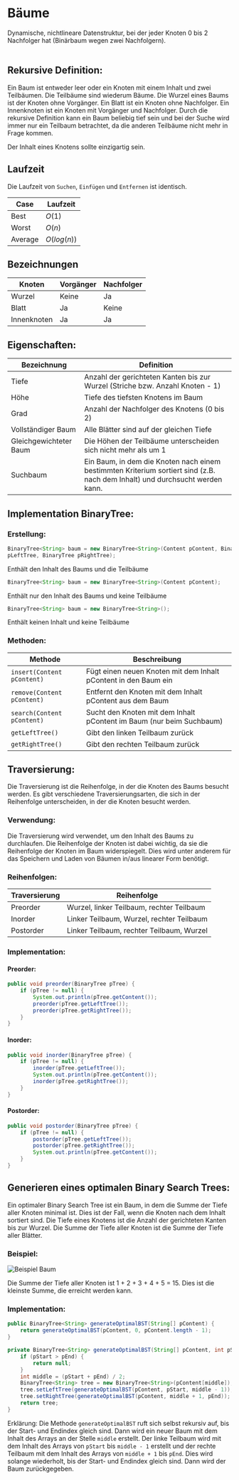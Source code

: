 # Bäume

Dynamische, nichtlineare Datenstruktur, bei der jeder Knoten 0 bis 2 Nachfolger hat
(Binärbaum wegen zwei Nachfolgern).<br><br>

## Rekursive Definition:
Ein Baum ist entweder leer oder ein Knoten mit einem Inhalt und zwei Teilbäumen. Die Teilbäume sind wiederum Bäume. Die Wurzel eines Baums ist der Knoten ohne Vorgänger. Ein Blatt ist ein Knoten ohne Nachfolger. Ein Innenknoten ist ein Knoten mit Vorgänger und Nachfolger. 
Durch die rekursive Definition kann ein Baum beliebig tief sein und bei der Suche wird immer nur ein Teilbaum betrachtet, da die anderen Teilbäume nicht mehr in Frage kommen.

Der Inhalt eines Knotens sollte einzigartig sein.

## Laufzeit
Die Laufzeit von `Suchen`, `Einfügen` und `Entfernen` ist identisch.

| Case | Laufzeit |
|------|----------|
| Best | $O(1)$   |
| Worst | $O(n)$  |
| Average | $O(log(n))$|

## Bezeichnungen

| Knoten | Vorgänger | Nachfolger |
|--------|-----------|------------|
| Wurzel | Keine     | Ja         |
| Blatt  | Ja        | Keine      |
| Innenknoten | Ja   | Ja         |

## Eigenschaften:

| Bezeichnung | Definition |
|-------------|------------|
| Tiefe | Anzahl der gerichteten Kanten bis zur Wurzel (Striche bzw. Anzahl Knoten - 1) |
| Höhe | Tiefe des tiefsten Knotens im Baum |
| Grad | Anzahl der Nachfolger des Knotens (0 bis 2) |
| Vollständiger Baum | Alle Blätter sind auf der gleichen Tiefe |
| Gleichgewichteter Baum | Die Höhen der Teilbäume unterscheiden sich nicht mehr als um 1 |
| Suchbaum | Ein Baum, in dem die Knoten nach einem bestimmten Kriterium sortiert sind (z.B. nach dem Inhalt) und durchsucht werden kann. |


## Implementation BinaryTree:

### Erstellung:
```java
BinaryTree<String> baum = new BinaryTree<String>(Content pContent, BinaryTree
pLeftTree, BinaryTree pRightTree);
```
Enthält den Inhalt des Baums und die Teilbäume

```java
BinaryTree<String> baum = new BinaryTree<String>(Content pContent);
```
Enthält nur den Inhalt des Baums und keine Teilbäume

```java
BinaryTree<String> baum = new BinaryTree<String>();
```
Enthält keinen Inhalt und keine Teilbäume

### Methoden:
| Methode | Beschreibung |
|---------|--------------|
| `insert(Content pContent)` | Fügt einen neuen Knoten mit dem Inhalt pContent in den Baum ein |
| `remove(Content pContent)` | Entfernt den Knoten mit dem Inhalt pContent aus dem Baum |
| `search(Content pContent)` | Sucht den Knoten mit dem Inhalt pContent im Baum (nur beim Suchbaum) |
| `getLeftTree()` | Gibt den linken Teilbaum zurück |
| `getRightTree()` | Gibt den rechten Teilbaum zurück |


## Traversierung:
Die Traversierung ist die Reihenfolge, in der die Knoten des Baums besucht werden. Es gibt verschiedene Traversierungsarten, die sich in der Reihenfolge unterscheiden, in der die Knoten besucht werden.

### Verwendung:
Die Traversierung wird verwendet, um den Inhalt des Baums zu durchlaufen. Die Reihenfolge der Knoten ist dabei wichtig, da sie die Reihenfolge der Knoten im Baum widerspiegelt. Dies wird unter anderem für das Speichern und Laden von Bäumen in/aus linearer Form benötigt.

### Reihenfolgen:
| Traversierung | Reihenfolge |
|---------------|-------------|
| Preorder | Wurzel, linker Teilbaum, rechter Teilbaum |
| Inorder | Linker Teilbaum, Wurzel, rechter Teilbaum |
| Postorder | Linker Teilbaum, rechter Teilbaum, Wurzel |

### Implementation:

#### Preorder:
```java
public void preorder(BinaryTree pTree) {
    if (pTree != null) {
        System.out.println(pTree.getContent());
        preorder(pTree.getLeftTree());
        preorder(pTree.getRightTree());
    }
}
```

#### Inorder:
```java
public void inorder(BinaryTree pTree) {
    if (pTree != null) {
        inorder(pTree.getLeftTree());
        System.out.println(pTree.getContent());
        inorder(pTree.getRightTree());
    }
}
```

#### Postorder:
```java
public void postorder(BinaryTree pTree) {
    if (pTree != null) {
        postorder(pTree.getLeftTree());
        postorder(pTree.getRightTree());
        System.out.println(pTree.getContent());
    }
}
```

## Generieren eines optimalen Binary Search Trees:
Ein optimaler Binary Search Tree ist ein Baum, in dem die Summe der Tiefe aller Knoten minimal ist. Dies ist der Fall, wenn die Knoten nach dem Inhalt sortiert sind. Die Tiefe eines Knotens ist die Anzahl der gerichteten Kanten bis zur Wurzel. Die Summe der Tiefe aller Knoten ist die Summe der Tiefe aller Blätter.

### Beispiel:
![Beispiel Baum](https://upload.wikimedia.org/wikipedia/commons/thumb/6/67/Sorted_binary_tree.svg/300px-Sorted_binary_tree.svg.png)

Die Summe der Tiefe aller Knoten ist 1 + 2 + 3 + 4 + 5 = 15. Dies ist die kleinste Summe, die erreicht werden kann.

### Implementation:
```java
public BinaryTree<String> generateOptimalBST(String[] pContent) {
    return generateOptimalBST(pContent, 0, pContent.length - 1);
}

private BinaryTree<String> generateOptimalBST(String[] pContent, int pStart, int pEnd) {
    if (pStart > pEnd) {
        return null;
    }
    int middle = (pStart + pEnd) / 2;
    BinaryTree<String> tree = new BinaryTree<String>(pContent[middle]);
    tree.setLeftTree(generateOptimalBST(pContent, pStart, middle - 1));
    tree.setRightTree(generateOptimalBST(pContent, middle + 1, pEnd));
    return tree;
}
```
Erklärung:
Die Methode `generateOptimalBST` ruft sich selbst rekursiv auf, bis der Start- und Endindex gleich sind. Dann wird ein neuer Baum mit dem Inhalt des Arrays an der Stelle `middle` erstellt. Der linke Teilbaum wird mit dem Inhalt des Arrays von `pStart` bis `middle - 1` erstellt und der rechte Teilbaum mit dem Inhalt des Arrays von `middle + 1` bis `pEnd`. Dies wird solange wiederholt, bis der Start- und Endindex gleich sind. Dann wird der Baum zurückgegeben.